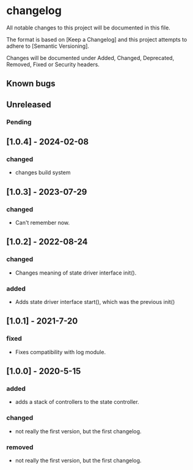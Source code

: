 # changelog

All notable changes to this project will be documented in this file.

The format is based on [Keep a Changelog] and this project attempts to adhere to [Semantic Versioning].

Changes will be documented under Added, Changed, Deprecated, Removed, Fixed or Security headers.

## Known bugs

## Unreleased

### Pending

## [1.0.4] - 2024-02-08
### changed
- changes build system

## [1.0.3] - 2023-07-29
### changed
- Can't remember now.

## [1.0.2] - 2022-08-24
### changed
- Changes meaning of state driver interface init().

### added
- Adds state driver interface start(), which was the previous init()

## [1.0.1] - 2021-7-20
### fixed
- Fixes compatibility with log module.

## [1.0.0] - 2020-5-15
### added

- adds a stack of controllers to the state controller.

### changed

- not really the first version, but the first changelog.

### removed

- not really the first version, but the first changelog.
